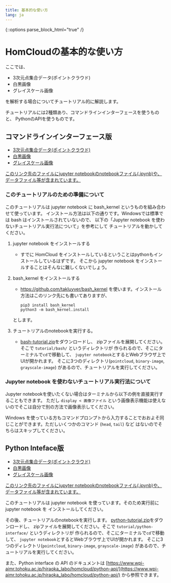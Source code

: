 ```yaml
---
title: 基本的な使い方
lang: ja
---
```

{::options parse_block_html="true" /}

# HomCloudの基本的な使い方

ここでは、

* 3次元点集合データ(ポイントクラウド)
* 白黒画像
* グレイスケール画像

を解析する場合についてチュートリアル的に解説します。

チュートリアルには2種類あり、コマンドラインインターフェースを使うものと、
PythonのAPIを使うものです。

## コマンドラインインターフェース版

* [3次元点集合データ(ポイントクラウド)](tutorial/pointcloud.html)
* [白黒画像](tutorial/binary-image.html)
* [グレイスケール画像](tutorial/grayscale-image.html)

[このリンク先のファイルにjupyter notebookのnotebookファイル(.ipynb)や、データファイル等が含まれています。](donwload/bash-tutorial.zip)

### このチュートリアルのための準備について

このチュートリアルは jupyter notebook に bash_kernel というものを組み合わせて使っています。
インストール方法は以下の通りです。Windowsでは標準では bash はインストールされていないので、
以下の「Jupyter notebook を使わないチュートリアル実行法について」を参考にして
チュートリアルを動かしてください。

1. jupyter notebook をインストールする
   * すでに HomCloud をインストールしているということはpythonもインストールしているはずです。
     そこから jupyter notebook をインストールすることはそんなに難しくないでしょう。

2. bash_kernel をインストールする
   * https://github.com/takluyver/bash_kernel を使います。インストール方法はこのリンク先にも書いてありますが、
  
         pip3 install bash_kernel
         python3 -m bash_kernel.install
      
    とします。

3. チュートリアルのnotebookを実行する。
   * [bash-tutorial.zip](tutorial/bash-tutorial.zip)をダウンロードし、
     zipファイルを展開してください。そこで `tutorial/bash/` というディレクトリが
     作られるので、そこにターミナルで`cd`で移動して、
     `jupyter notebook`とするとWebブラウザ上でUIが開かれます。
     そこに3つのディレクトリ(`pointcloud`, `binary-image`, `grayscale-image`)
     があるので、チュートリアルを実行してください。

### Jupyter notebook を使わないチュートリアル実行法について

Jupyter notebookを使いたくない場合はターミナルから以下の例を直接実行することもできます。
ただし `display < 画像ファイル` という画像表示機能は使えないのでそこは自分で別の方法で画像表示してください。

Windows を使っている方もコマンドプロンプトから入力することでおおよそ同じことができます。ただしいくつかのコマンド (`head`, `tail`) など
はないのでそちらはスキップしてください。


## Python Inteface版

* [3次元点集合データ(ポイントクラウド)](py-tutorial/pointcloud.html)
* [白黒画像](py-tutorial/binary-image.html)
* [グレイスケール画像](py-tutorial/grayscale-image.html)

[このリンク先のファイルにjupyter notebookのnotebookファイル(.ipynb)や、データファイル等が含まれています。](download/python-tutorial.zip)

このチュートリアルは jupyter notebook を使っています。そのため実行前に jupyter notebook を
インストールしてください。

その後、チュートリアルのnotebookを実行します。
[python-tutorial.zip](download/python-tutorial.zip)をダウンロードし、
zipファイルを展開してください。そこで `tutorial/python-interface/` 
というディレクトリが
作られるので、そこにターミナルで`cd`で移動して、
`jupyter notebook`とするとWebブラウザ上でUIが開かれます。
そこに3つのディレクトリ(`pointcloud`, `binary-image`, `grayscale-image`)
があるので、チュートリアルを実行してください。

また、Python interface の API のドキュメントは 
[https://www.wpi-aimr.tohoku.ac.jp/hiraoka_labo/homcloud/python-api/](https://www.wpi-aimr.tohoku.ac.jp/hiraoka_labo/homcloud/python-api/)
から参照できます。
